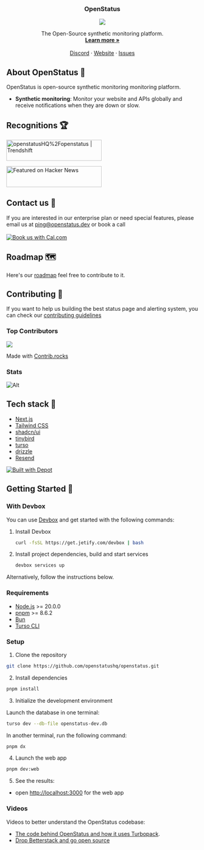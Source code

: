 <p align="center" style="margin-top: 120px">

  <h3 align="center">OpenStatus</h3>

  <p align="center">
  <a href="https://status.openstatus.dev">
  <img src='https://status.openstatus.dev/badge'>
  </a>
  </p>

  <p align="center">The Open-Source synthetic monitoring platform.
    <br />
    <a href="https://www.openstatus.dev"><strong>Learn more »</strong></a>
    <br />
    <br />
    <a href="https://www.openstatus.dev/discord">Discord</a>
    ·
    <a href="https://www.openstatus.dev">Website</a>
    ·
    <a href="https://github.com/openstatushq/openstatus/issues">Issues</a>
  </p>
</p>

## About OpenStatus 🏓

OpenStatus is open-source synthetic monitoring monitoring platform.

- **Synthetic monitoring**: Monitor your website and APIs globally and receive
  notifications when they are down or slow.

## Recognitions 🏆

<a href="https://trendshift.io/repositories/1780" target="_blank"><img src="https://trendshift.io/api/badge/repositories/1780" alt="openstatusHQ%2Fopenstatus | Trendshift" style="width: 250px; height: 55px;" width="250" height="55"/></a>

<a href="https://news.ycombinator.com/item?id=37740870">
  <img
    alt="Featured on Hacker News"
    src="https://hackerbadge.now.sh/api?id=37740870"
    style="width: 250px; height: 55px;" width="250" height="55"
  />
</a>

## Contact us 💌

If you are interested in our enterprise plan or need special features, please
email us at [ping@openstatus.dev](mailto:ping@openstatus.dev) or book a
call<br/><br/>
<a href="https://cal.com/team/openstatus/30min"><img alt="Book us with Cal.com" src="https://cal.com/book-with-cal-dark.svg" /></a>

## Roadmap 🗺️

Here's our [roadmap](https://openstatus.productlane.com/roadmap) feel free to
contribute to it.

## Contributing 🤝

If you want to help us building the best status page and alerting system, you
can check our
[contributing guidelines](https://github.com/openstatusHQ/openstatus/blob/main/CONTRIBUTING.MD)

### Top Contributors

<a href="https://github.com/openstatushq/openstatus/graphs/contributors">
  <img src="https://contrib.rocks/image?repo=openstatushq/openstatus" />
</a>

Made with [Contrib.rocks](https://contrib.rocks)

### Stats

![Alt](https://repobeats.axiom.co/api/embed/180eee159c0128f683a30f15f51ac35bdbd9fa44.svg "Repobeats analytics image")

## Tech stack 🥞

- [Next.js](https://nextjs.org/)
- [Tailwind CSS](https://tailwindcss.com/)
- [shadcn/ui](https://ui.shadcn.com/)
- [tinybird](https://tinybird.co/?ref=openstatus.dev)
- [turso](https://turso.tech/)
- [drizzle](https://orm.drizzle.team/)
- [Resend](https://resend.com/)

[![Built with Depot](https://depot.dev/badges/built-with-depot.svg)](https://depot.dev/?utm_source=Opource=OpenStatus)

## Getting Started 🚀

### With Devbox

You can use [Devbox](https://www.jetify.com/devbox/) and get started with the following commands:

1. Install Devbox
    ```sh
    curl -fsSL https://get.jetify.com/devbox | bash
    ```
2. Install project dependencies, build and start services
    ```sh
    devbox services up
    ```

Alternatively, follow the instructions below.

### Requirements

- [Node.js](https://nodejs.org/en/) >= 20.0.0
- [pnpm](https://pnpm.io/) >= 8.6.2
- [Bun](https://bun.sh/)
- [Turso CLI](https://docs.turso.tech/quickstart)

### Setup

1. Clone the repository

```sh
git clone https://github.com/openstatushq/openstatus.git
```

2. Install dependencies

```sh
pnpm install
```

3. Initialize the development environment

Launch the database in one terminal:

```sh
turso dev --db-file openstatus-dev.db
```

In another terminal, run the following command:

```sh
pnpm dx
```

4. Launch the web app

```sh
pnpm dev:web
```

5. See the results:

- open [http://localhost:3000](http://localhost:3000) for the web app

### Videos

Videos to better understand the OpenStatus codebase:

- [The code behind OpenStatus and how it uses Turbopack](https://youtube.com/watch?v=PYfSJATE8v8).
- [Drop Betterstack and go open source](https://www.youtube.com/watch?v=PKag0USy3eQ)
